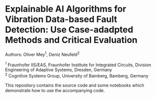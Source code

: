 # Explainable AI Algorithms for Vibration Data-based Fault Detection: Use Case-adadpted Methods and Critical Evaluation  
Authors: Oliver Mey<sup>1</sup>, Deniz Neufeld<sup>2</sup>

<sup>1</sup> Fraunhofer IIS/EAS, Fraunhofer Institute for Integrated Circuits, Division Engineering of Adaptive Systems, Dresden, Germany  
<sup>2</sup> Cognitive Systems Group, University of Bamberg, Bamberg, Germany  

This repository contains the source code and some notebooks which demonstrate how to use the accompanying code.  
